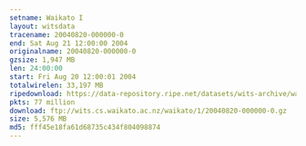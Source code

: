```yaml
---
setname: Waikato I
layout: witsdata
tracename: 20040820-000000-0
end: Sat Aug 21 12:00:00 2004
originalname: 20040820-000000-0
gzsize: 1,947 MB
len: 24:00:00
start: Fri Aug 20 12:00:01 2004
totalwirelen: 33,197 MB
ripedownload: https://data-repository.ripe.net/datasets/wits-archive/waikato/1/20040820-000000-0.gz
pkts: 77 million
download: ftp://wits.cs.waikato.ac.nz/waikato/1/20040820-000000-0.gz
size: 5,576 MB
md5: fff45e18fa61d68735c434f804098874
---
```

